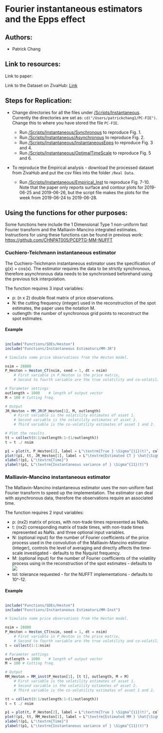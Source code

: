 # Fourier instantaneous estimators and the Epps effect

## Authors:
- Patrick Chang

## Link to resources:

Link to paper: 

Link to the Dataset on ZivaHub: [Link](https://zivahub.uct.ac.za/articles/Malliavin-Mancino_estimators_implemented_with_the_non-uniform_fast_Fourier_transform_Dataset/11903442)

## Steps for Replication:
- Change directories for all the files under [/Scripts/Instantaneous](https://github.com/CHNPAT005/PC-FIE/tree/master/Scripts/Instantaneous). Currently the directories are set as: `cd("/Users/patrickchang1/PC-FIE")`. Change this to where you have stored the file `PC-FIE`. 

	- Run [/Scripts/Instantaneous/Synchronous](https://github.com/CHNPAT005/PC-FIE/blob/master/Scripts/Instantaneous/Synchronous) to reproduce Fig. 1.
	- Run [/Scripts/Instantaneous/Asynchronous](https://github.com/CHNPAT005/PC-FIE/blob/master/Scripts/Instantaneous/Asynchronous) to reproduce Fig. 2.
	- Run [/Scripts/Instantaneous/InstantaneousEpps](https://github.com/CHNPAT005/PC-FIE/blob/master/Scripts/Instantaneous/InstantaneousEpps) to reproduce Fig. 3 and 4.
	- Run [/Scripts/Instantaneous/OptimalTimeScale](https://github.com/CHNPAT005/PC-FIE/blob/master/Scripts/Instantaneous/OptimalTimeScale) to reproduce Fig. 5 and 6.

- To reproduce the Empirical analysis - download the processed dataset from ZivaHub and put the csv files into the folder `/Real Data`.
	- Run [/Scripts/Instantaneous/Empirical_Inst](https://github.com/CHNPAT005/PC-FIE/blob/master/Scripts/Instantaneous/Empirical_Inst) to reproduce Fig. 7-10. Note that the paper only reports surface and contour plots for 2019-06-25 and 2019-06-26, but the script file makes the plots for the week from 2019-06-24 to 2019-06-28.
	

## Using the functions for other purposes:
Some functions here include the 1 Dimensional Type 1 non-uniform fast Fourier transform and the Malliavin-Mancino integrated estimates. Instructions for using these functions can be found in previous work: https://github.com/CHNPAT005/PCEPTG-MM-NUFFT

### Cuchiero-Teichmann instantaneous estimator

The Cuchiero-Teichmann instantaneous estimator uses the specification of g(x) = cos(x). The estimator requires the data to be strictly synchronous, therefore asynchronous data needs to be synchronised beforehand using the previous tick interpolation.

The function requires 3 input variables:
- p: (n x 2) double float matrix of price observations.
- N: the cutting frequency (integer) used in the reconstruction of the spot estimates, the paper uses the notation M.
- outlength: the number of synchronous grid points to reconstruct the spot estimates.

#### Example

```julia

include("Functions/SDEs/Heston")
include("Functions/Instantaneous Estimators/MM-JR")

# Simulate some price observations from the Heston model.

nsim = 28800
P_Heston = Heston_CT(nsim, seed = 1, dt = nsim)
	# First variable in P_Heston is the price matrix, 
	# Second to fourth variable are the true volatility and co-volatility.

# Parameter settings
outlength = 1000	# length of output vector
M = 100	# Cutting freq.

# Output 
JR_Heston = MM_JR(P_Heston[1], M, outlength)
	# First variable is the volatility estimates of asset 1.
	# Second variable is the volatility estimates of asset 2.
	# Third variable is the co-volatility estimates of asset 1 and 2.

# Plot the results
tt = collect(0:1/outlength:1-(1/outlength))
t = t ./ nsim

p1 = plot(t, P_Heston[2], label = L"\textrm{True } \Sigma^{11}(t)", color = :lightblue, line=(0.5, [:solid]), dpi = 300)	# True volatility of asset 1.
plot!(p1, tt, JR_Heston[1], label = L"\textrm{Estimated CT } \hat{\Sigma}^{11}_{n,M}(t)", color = :red, line=(1, [:dash]))
xlabel!(p1, L"\textrm{Time}")
ylabel!(p1, L"\textrm{Instantaneous variance of } \Sigma^{11}(t)")
```

### Malliavin-Mancino instantaneous estimator

The Malliavin-Mancino instantaneous estimator uses the non-uniform fast Fourier transform to speed up the implementation. The estimator can deal with asynchronous data, therefore the observations require an associated time.

The function requires 2 input variables:
- p: (nx2) matrix of prices, with non-trade times represented as NaNs.
- t: (nx2) corresponding matrix of trade times, with non-trade times represented as NaNs.
and three optional input variables.
- N: (optional input) for the number of Fourier coefficients of the price process used in the convolution of the Malliavin-Mancino estimator (integer), controls the level of averaging and directly affects the time-scale investigated - defaults to the Nyquist frequency.
- M: (optional input) for the number of Fourier coefficients of the volatility process using in the reconstruction of the spot estimates - defaults to <img src="https://render.githubusercontent.com/render/math?math=M = \frac{1}{8} \frac{1}{2\pi} \sqrt{n} \log n">
- tol: tolerance requested - for the NUFFT implementations - defaults to 10^-12.



#### Example

```julia

include("Functions/SDEs/Heston")
include("Functions/Instantaneous Estimators/MM-Inst")

# Simulate some price observations from the Heston model.

nsim = 28800
P_Heston = Heston_CT(nsim, seed = 1, dt = nsim)
	# First variable in P_Heston is the price matrix, 
	# Second to fourth variable are the true volatility and co-volatility.
t = collect(1:1:nsim)

# Parameter settings
outlength = 1000	# length of output vector
M = 100	# Cutting freq.

# Output 
MM_Heston = MM_inst(P_Heston[1], [t t], outlength, M = M)
	# First variable is the volatility estimates of asset 1.
	# Second variable is the volatility estimates of asset 2.
	# Third variable is the co-volatility estimates of asset 1 and 2.

tt = collect(0:1/outlength:1-(1/outlength))
t = t ./ nsim

p1 = plot(t, P_Heston[2], label = L"\textrm{True } \Sigma^{11}(t)", color = :lightblue, line=(0.5, [:solid]), dpi = 300)
plot!(p1, tt, MM_Heston[1], label = L"\textrm{Estimated MM } \hat{\Sigma}^{11}_{n,N,M}(t)", color = :blue, line=(1, [:solid]))
xlabel!(p1, L"\textrm{Time}")
ylabel!(p1, L"\textrm{Instantaneous variance of } \Sigma^{11}(t)")

```
	
